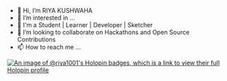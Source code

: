 - 👋 Hi, I’m RIYA KUSHWAHA
- 👀 I’m interested in ...
- 🌱 I'm a Student | Learner | Developer | Sketcher
- 👯 I’m looking to collaborate on Hackathons and Open Source Contributions
- 📫 How to reach me ...

[![An image of @riya1001's Holopin badges, which is a link to view their full Holopin profile](https://holopin.me/riya1001)](https://holopin.io/@riya1001)
